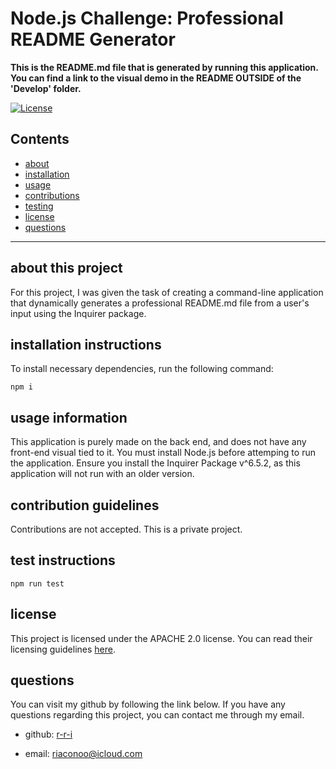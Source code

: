 # Node.js Challenge: Professional README Generator

**This is the README.md file that is generated by running this application. You can find a link to the visual demo in the README OUTSIDE of the 'Develop' folder.**

[![License](https://img.shields.io/badge/License-Apache_2.0-blue.svg)](https://opensource.org/licenses/Apache-2.0)

## Contents
- [about](#about)
- [installation](#installation)
- [usage](#usage)
- [contributions](#contributions)
- [testing](#testing)
- [license](#license)
- [questions](#questions)

---

## about this project

For this project, I was given the task of creating a command-line application that dynamically generates a professional README.md file from a user's input using the Inquirer package.

## installation instructions

To install necessary dependencies, run the following command:

```
npm i
```

## usage information

This application is purely made on the back end, and does not have any front-end visual tied to it. You must install Node.js before attemping to run the application. Ensure you install the Inquirer Package v^6.5.2, as this application will not run with an older version.

## contribution guidelines

Contributions are not accepted. This is a private project.

## test instructions

```
npm run test
```

## license

This project is licensed under the APACHE 2.0 license. You can read their licensing guidelines [here](https://opensource.org/licenses/Apache-2.0).

## questions

You can visit my github by following the link below. If you have any questions regarding this project, you can contact me through my email.

- github: [r-r-i](https://github.com/r-r-i)

- email: riaconoo@icloud.com
